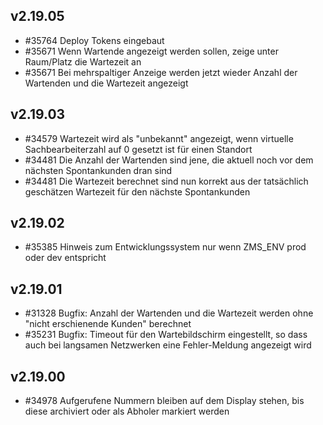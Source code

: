 ## v2.19.05

* #35764 Deploy Tokens eingebaut
* #35671 Wenn Wartende angezeigt werden sollen, zeige unter Raum/Platz die Wartezeit an
* #35671 Bei mehrspaltiger Anzeige werden jetzt wieder Anzahl der Wartenden und die Wartezeit angezeigt

## v2.19.03

* #34579 Wartezeit wird als "unbekannt" angezeigt, wenn virtuelle Sachbearbeiterzahl auf 0 gesetzt ist für einen Standort
* #34481 Die Anzahl der Wartenden sind jene, die aktuell noch vor dem nächsten Spontankunden dran sind
* #34481 Die Wartezeit berechnet sind nun korrekt aus der tatsächlich geschätzen Wartezeit für den nächste Spontankunden

## v2.19.02

* #35385 Hinweis zum Entwicklungssystem nur wenn ZMS_ENV prod oder dev entspricht

## v2.19.01

* #31328 Bugfix: Anzahl der Wartenden und die Wartezeit werden ohne "nicht erschienende Kunden" berechnet
* #35231 Bugfix: Timeout für den Wartebildschirm eingestellt, so dass auch bei langsamen Netzwerken eine Fehler-Meldung angezeigt wird 

## v2.19.00

* #34978 Aufgerufene Nummern bleiben auf dem Display stehen, bis diese archiviert oder als Abholer markiert werden
